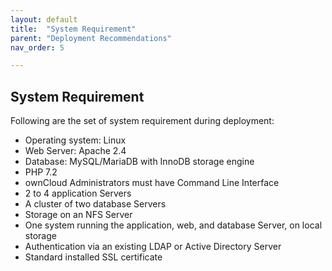 ```yaml
---
layout: default
title:  "System Requirement"
parent: "Deployment Recommendations" 
nav_order: 5

---
```


## System Requirement

Following are the set of system requirement during deployment:
- Operating system: Linux
- Web Server: Apache 2.4
- Database: MySQL/MariaDB with InnoDB storage engine 
- PHP 7.2
- ownCloud Administrators must have Command Line Interface
- 2 to 4 application Servers
- A cluster of two database Servers
- Storage on an NFS Server
- One system running the application, web, and database Server, on local storage
- Authentication via an existing LDAP or Active Directory Server
- Standard installed SSL certificate 